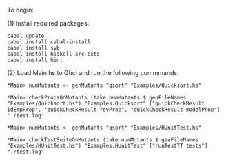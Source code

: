 To begin:

(1) Install required packages:

```
cabal update
cabal install cabal-install
cabal install syb
cabal install haskell-src-exts
cabal install hint
```
(2) Load Main.hs to Ghci and run the following commmands.
```
*Main> numMutants <- genMutants "qsort" "Examples/Quicksort.hs"

*Main> checkPropsOnMutants (take numMutants $ genFileNames "Examples/Quicksort.hs") "Examples.Quicksort" ["quickCheckResult idEmpProp", "quickCheckResult revProp", "quickCheckResult modelProp"] "./test.log"

*Main> numMutants <- genMutants "qsort" "Examples/HUnitTest.hs"

*Main> checkTestSuiteOnMutants (take numMutants $ genFileNames "Examples/HUnitTest.hs") "Examples.HUnitTest" ["runTestTT tests"] "./test.log"
```